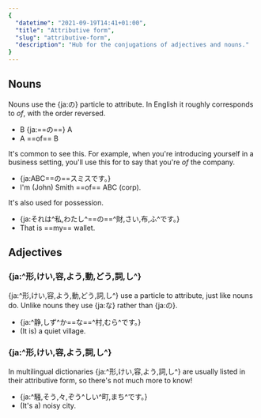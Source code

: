 ```yaml
---
{
  "datetime": "2021-09-19T14:41+01:00",
  "title": "Attributive form",
  "slug": "attributive-form",
  "description": "Hub for the conjugations of adjectives and nouns."
}
---
```

## Nouns

Nouns use the {ja:の} particle to attribute. In English it roughly corresponds
to _of_, with the order reversed.

- B {ja:==の==} A
- A ==of== B

It's common to see this. For example, when you're introducing yourself in a
business setting, you'll use this for to say that you're _of_ the company.

- {ja:ABC==の==スミスです。}
- I'm (John) Smith ==of== ABC (corp).

It's also used for possession.

- {ja:それは^私,わたし^==の==^財,さい,布,ふ^です。}
- That is ==my== wallet.

## Adjectives
### {ja:^形,けい,容,よう,動,どう,詞,し^}

{ja:^形,けい,容,よう,動,どう,詞,し^} use a particle to attribute, just like nouns
do. Unlike nouns they use {ja:な} rather than {ja:の}.

- {ja:^静,しず^か==な==^村,むら^です。}
- (It is) a quiet village.

### {ja:^形,けい,容,よう,詞,し^}

In multilingual dictionaries {ja:^形,けい,容,よう,詞,し^} are usually listed in
their attributive form, so there's not much more to know!

- {ja:^騒,そう,々,ぞう^しい^町,まち^です。}
- (It's a) noisy city.
